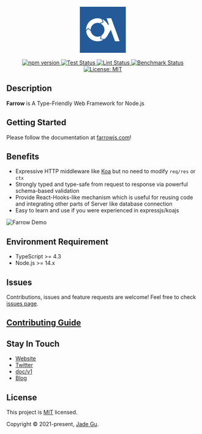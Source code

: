 <p align="center">
  <a href="http://farrowjs.com/" target="blank"><img src="https://github.com/farrow-js/farrow/blob/master/docs/assets/Farrow.blue.bg.png" width="120" alt="Farrow Logo" /></a>
</p>

<p align="center">
  <a href="https://www.npmjs.com/package/farrow-http" rel="nofollow">
    <img alt="npm version" src="https://img.shields.io/npm/v/farrow-http.svg?style=flat" style="max-width:100%;">
  </a>
  <a href="https://github.com/farrow-js/farrow/actions/workflows/test.yml" rel="nofollow">
    <img alt="Test Status" src="https://github.com/farrow-js/farrow/workflows/Test/badge.svg" style="max-width:100%;">
  </a>
  <a href="https://github.com/farrow-js/farrow/actions/workflows/lint.yml" rel="nofollow">
    <img alt="Lint Status" src="https://github.com/farrow-js/farrow/workflows/Lint/badge.svg" style="max-width:100%;">
  </a>
  <a href="https://github.com/farrow-js/farrow/actions/workflows/benchmark.yml" rel="nofollow">
    <img alt="Benchmark Status" src="https://github.com/farrow-js/farrow/workflows/Benchmark/badge.svg" style="max-width:100%;">
  </a>
  <a href="https://github.com/Lucifier129/farrow/blob/master/LICENSE">
    <img alt="License: MIT" src="https://img.shields.io/badge/License-MIT-blue.svg" style="max-width:100%;">
  </a>
</p>

## Description

**Farrow** is A Type-Friendly Web Framework for Node.js

## Getting Started

Please follow the documentation at [farrowjs.com](https://www.farrowjs.com/docs/tutorial)!

## Benefits

- Expressive HTTP middleware like [Koa](https://github.com/koajs/koa) but no need to modify `req/res` or `ctx`
- Strongly typed and type-safe from request to response via powerful schema-based validation
- Provide React-Hooks-like mechanism which is useful for reusing code and integrating other parts of Server like database connection
- Easy to learn and use if you were experienced in expressjs/koajs

![Farrow Demo](https://github.com/farrow-js/farrow/blob/master/docs/assets/farrow.png)

## Environment Requirement

- TypeScript >= 4.3
- Node.js >= 14.x

## Issues

Contributions, issues and feature requests are welcome! Feel free to check [issues page](https://github.com/Lucifier129/farrow/issues).

## [Contributing Guide](https://github.com/farrow-js/farrow/blob/master/CONTRIBUTING.md)

## Stay In Touch

- [Website](https://www.farrowjs.com/)
- [Twitter](https://twitter.com/guyingjie129)
- [doc/v1](https://github.com/farrow-js/farrow/tree/master/docs/v1)
- [Blog](https://www.farrowjs.com/blog)

## License

This project is [MIT](https://github.com/farrow-js/farrow/blob/master/LICENSE) licensed.

Copyright © 2021-present, [Jade Gu](https://github.com/Lucifier129).
